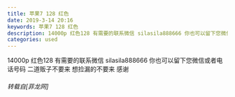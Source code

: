 ```yaml
---
title: 苹果7 128 红色
date: 2019-3-14 20:16
keywords: 苹果7 128 红色
description: 14000p 红色128 有需要的联系微信 silasila888666 你也可以留下您微信或者电话号码 二道贩子不要来 想捡漏的不要来 感谢 
categories: used
---
```

<td class="t_f" id="postmessage_3226197">

14000p 红色128 有需要的联系微信 silasila888666 你也可以留下您微信或者电话号码 二道贩子不要来 想捡漏的不要来 感谢 </td>
###### 转载自[菲龙网]